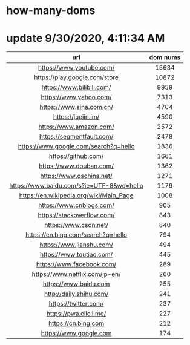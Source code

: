 # how-many-doms

# update 9/30/2020, 4:11:34 AM

url | dom nums
:-: | :-:
https://www.youtube.com/ | 15634
https://play.google.com/store | 10872
https://www.bilibili.com/ | 9959
https://www.yahoo.com/ | 7313
https://www.sina.com.cn/ | 4704
https://juejin.im/ | 4590
https://www.amazon.com/ | 2572
https://segmentfault.com/ | 2478
https://www.google.com/search?q=hello | 1836
https://github.com/ | 1661
https://www.douban.com/ | 1362
https://www.oschina.net/ | 1271
https://www.baidu.com/s?ie=UTF-8&wd=hello | 1179
https://en.wikipedia.org/wiki/Main_Page | 1008
https://www.cnblogs.com/ | 905
https://stackoverflow.com/ | 843
https://www.csdn.net/ | 840
https://cn.bing.com/search?q=hello | 794
https://www.jianshu.com/ | 494
https://www.toutiao.com/ | 445
https://www.facebook.com/ | 289
https://www.netflix.com/jp-en/ | 260
https://www.baidu.com | 255
http://daily.zhihu.com/ | 241
https://twitter.com/ | 237
https://pwa.clicli.me/ | 227
https://cn.bing.com | 212
https://www.google.com | 174
